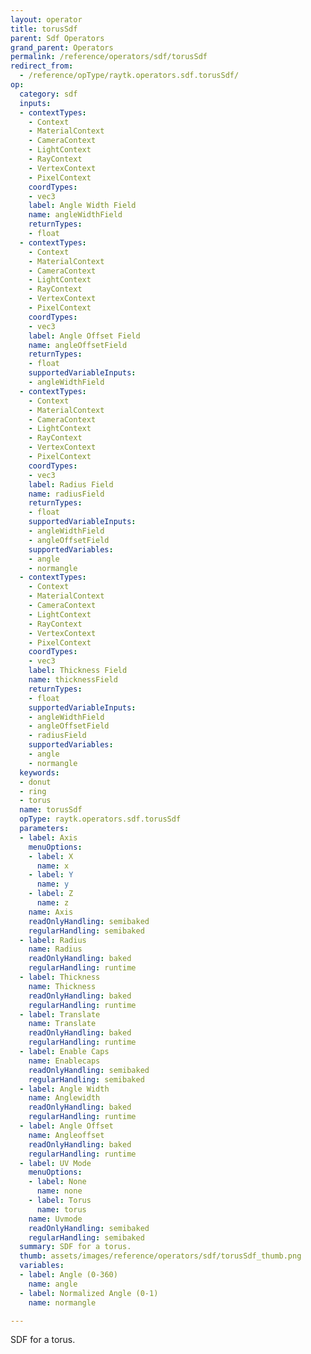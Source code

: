 ```yaml
---
layout: operator
title: torusSdf
parent: Sdf Operators
grand_parent: Operators
permalink: /reference/operators/sdf/torusSdf
redirect_from:
  - /reference/opType/raytk.operators.sdf.torusSdf/
op:
  category: sdf
  inputs:
  - contextTypes:
    - Context
    - MaterialContext
    - CameraContext
    - LightContext
    - RayContext
    - VertexContext
    - PixelContext
    coordTypes:
    - vec3
    label: Angle Width Field
    name: angleWidthField
    returnTypes:
    - float
  - contextTypes:
    - Context
    - MaterialContext
    - CameraContext
    - LightContext
    - RayContext
    - VertexContext
    - PixelContext
    coordTypes:
    - vec3
    label: Angle Offset Field
    name: angleOffsetField
    returnTypes:
    - float
    supportedVariableInputs:
    - angleWidthField
  - contextTypes:
    - Context
    - MaterialContext
    - CameraContext
    - LightContext
    - RayContext
    - VertexContext
    - PixelContext
    coordTypes:
    - vec3
    label: Radius Field
    name: radiusField
    returnTypes:
    - float
    supportedVariableInputs:
    - angleWidthField
    - angleOffsetField
    supportedVariables:
    - angle
    - normangle
  - contextTypes:
    - Context
    - MaterialContext
    - CameraContext
    - LightContext
    - RayContext
    - VertexContext
    - PixelContext
    coordTypes:
    - vec3
    label: Thickness Field
    name: thicknessField
    returnTypes:
    - float
    supportedVariableInputs:
    - angleWidthField
    - angleOffsetField
    - radiusField
    supportedVariables:
    - angle
    - normangle
  keywords:
  - donut
  - ring
  - torus
  name: torusSdf
  opType: raytk.operators.sdf.torusSdf
  parameters:
  - label: Axis
    menuOptions:
    - label: X
      name: x
    - label: Y
      name: y
    - label: Z
      name: z
    name: Axis
    readOnlyHandling: semibaked
    regularHandling: semibaked
  - label: Radius
    name: Radius
    readOnlyHandling: baked
    regularHandling: runtime
  - label: Thickness
    name: Thickness
    readOnlyHandling: baked
    regularHandling: runtime
  - label: Translate
    name: Translate
    readOnlyHandling: baked
    regularHandling: runtime
  - label: Enable Caps
    name: Enablecaps
    readOnlyHandling: semibaked
    regularHandling: semibaked
  - label: Angle Width
    name: Anglewidth
    readOnlyHandling: baked
    regularHandling: runtime
  - label: Angle Offset
    name: Angleoffset
    readOnlyHandling: baked
    regularHandling: runtime
  - label: UV Mode
    menuOptions:
    - label: None
      name: none
    - label: Torus
      name: torus
    name: Uvmode
    readOnlyHandling: semibaked
    regularHandling: semibaked
  summary: SDF for a torus.
  thumb: assets/images/reference/operators/sdf/torusSdf_thumb.png
  variables:
  - label: Angle (0-360)
    name: angle
  - label: Normalized Angle (0-1)
    name: normangle

---
```



SDF for a torus.